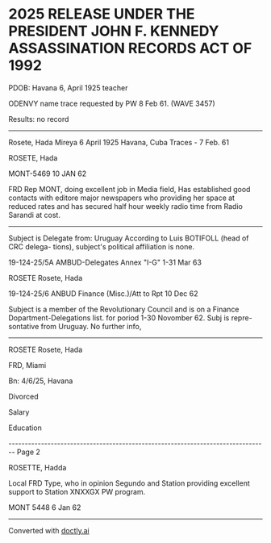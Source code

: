 # 2025 RELEASE UNDER THE PRESIDENT JOHN F. KENNEDY ASSASSINATION RECORDS ACT OF 1992

PDOB: Havana 6, April 1925
teacher

ODENVY name trace requested by PW 8 Feb 61.
(WAVE 3457)

Results: no record



---

Rosete, Hada Mireya
6 April 1925 Havana, Cuba
Traces - 7 Feb. 61




ROSETE, Hada

MONT-5469
10 JAN 62

FRD Rep MONT, doing excellent job in Media field,
Has established good contacts with editore
major newspapers who providing her space at
reduced rates and has secured half hour weekly
radio time from Radio Sarandi at cost.



---

Subject is Delegate from: Uruguay
According to Luis BOTIFOLL (head of CRC delega-
tions), subject's political affiliation is none.

19-124-25/5A
AMBUD-Delegates
Annex "I-G"
1-31 Mar 63

ROSETE Rosete, Hada

19-124-25/6
ANBUD Finance
(Misc.)/Att to
Rpt 10 Dec 62

Subject is a member of the Revolutionary Council
and is on a Finance Dopartment-Delegations list.
for poriod 1-30 Novomber 62. Subj is repre-
sontative from
Uruguay. No further info,

---

ROSETE Rosete, Hada

FRD, Miami

Bn: 4/6/25, Havana

Divorced

Salary

Education


-------------------------------------------------------------------------------- Page 2

ROSETTE, Hadda

Local FRD Type, who in opinion Segundo and Station providing excellent support to Station XNXXGX PW program.

MONT 5448 6 Jan 62


---
Converted with [doctly.ai](https://doctly.ai)